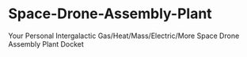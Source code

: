# Space-Drone-Assembly-Plant
Your Personal Intergalactic Gas/Heat/Mass/Electric/More Space Drone Assembly Plant Docket 

